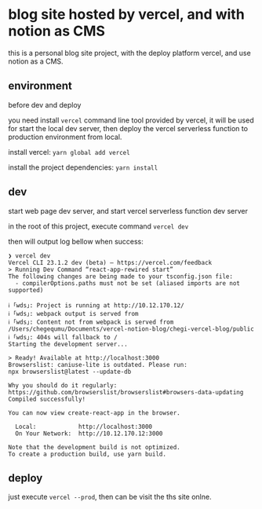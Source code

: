 # blog site hosted by vercel, and with notion as CMS

this is a personal blog site project, with the deploy platform vercel, and use notion as a CMS.

## environment

before dev and deploy

you need install `vercel` command line tool provided by vercel, it will be used for start the local dev server, then deploy the vercel serverless function to production environment from local.

install vercel: `yarn global add vercel`

install the project dependencies:  `yarn install`

## dev

start web page dev server, and start vercel serverless function dev server

in the root of this project, execute command `vercel dev`

then will output log bellow when success:

```shell
❯ vercel dev
Vercel CLI 23.1.2 dev (beta) — https://vercel.com/feedback
> Running Dev Command “react-app-rewired start”
The following changes are being made to your tsconfig.json file:
  - compilerOptions.paths must not be set (aliased imports are not supported)

ℹ ｢wds｣: Project is running at http://10.12.170.12/
ℹ ｢wds｣: webpack output is served from 
ℹ ｢wds｣: Content not from webpack is served from /Users/chegequmu/Documents/vercel-notion-blog/chegi-vercel-blog/public
ℹ ｢wds｣: 404s will fallback to /
Starting the development server...

> Ready! Available at http://localhost:3000
Browserslist: caniuse-lite is outdated. Please run:
npx browserslist@latest --update-db

Why you should do it regularly:
https://github.com/browserslist/browserslist#browsers-data-updating
Compiled successfully!

You can now view create-react-app in the browser.

  Local:            http://localhost:3000
  On Your Network:  http://10.12.170.12:3000

Note that the development build is not optimized.
To create a production build, use yarn build.

```

## deploy

just execute `vercel --prod`, then can be visit the ths site onlne.